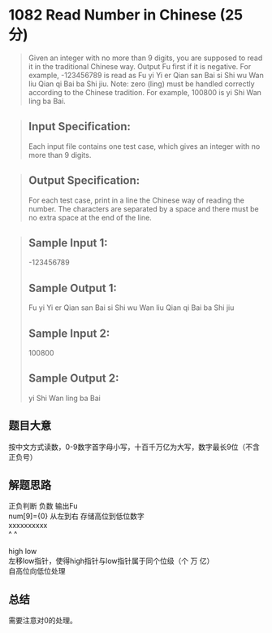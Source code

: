 # 1082 Read Number in Chinese (25 分)
> Given an integer with no more than 9 digits, you are supposed to read it in the traditional Chinese way. Output Fu first if it is negative. For example, -123456789 is read as Fu yi Yi er Qian san Bai si Shi wu Wan liu Qian qi Bai ba Shi jiu. Note: zero (ling) must be handled correctly according to the Chinese tradition. For example, 100800 is yi Shi Wan ling ba Bai.

> ## Input Specification:
> Each input file contains one test case, which gives an integer with no more than 9 digits.

> ## Output Specification:
> For each test case, print in a line the Chinese way of reading the number. The characters are separated by a space and there must be no extra space at the end of the line.

> ## Sample Input 1:
> -123456789
> ## Sample Output 1:
> Fu yi Yi er Qian san Bai si Shi wu Wan liu Qian qi Bai ba Shi jiu
> ## Sample Input 2:
> 100800
> ## Sample Output 2:
> yi Shi Wan ling ba Bai
## 题目大意
按中文方式读数，0-9数字首字母小写，十百千万亿为大写，数字最长9位（不含正负号）
## 解题思路
正负判断 负数 输出Fu<br>
num[9]={0} 从左到右 存储高位到低位数字<br>
xxxxxxxxxx<br>
^        ^  <br>   
high     low<br>
左移low指针，使得high指针与low指针属于同个位级（个 万 亿）<br>
自高位向低位处理
## 总结
需要注意对0的处理。
